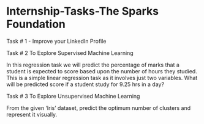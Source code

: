 # Internship-Tasks-The Sparks Foundation

Task # 1 - Improve your LinkedIn Profile

Task # 2 To Explore Supervised Machine Learning

In this regression task we will predict the percentage of marks that a student is expected to score based upon the number of hours they studied. This is a simple linear regression task as it involves just two variables. 
What will be predicted score if a student study for 9.25 hrs in a day?

Task # 3 To Explore Unsupervised Machine Learning

From the given ‘Iris’ dataset, predict the optimum number of clusters and represent it visually.

